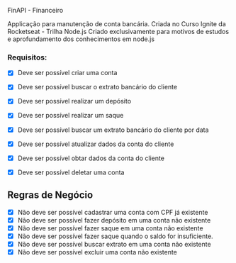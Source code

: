 FinAPI - Financeiro

Applicação para manutenção de conta bancária.
Criada no Curso Ignite da Rocketseat - Trilha Node.js
Criado exclusivamente para motivos de estudos e aprofundamento dos conhecimentos em node.js

### Requisitos:

- [X] Deve ser possível criar uma conta
- [X] Deve ser possível buscar o extrato bancário do cliente
- [X] Deve ser possível realizar um depósito
- [X] Deve ser possível realizar um saque
- [X] Deve ser possível buscar um extrato bancário do cliente por data
- [X] Deve ser possível atualizar dados da conta do cliente
- [X] Deve ser possível obtar dados da conta do cliente
- [X] Deve ser possível deletar uma conta


## Regras de Negócio

- [X] Não deve ser possível cadastrar uma conta com CPF já existente
- [X] Não deve ser possível fazer depósito em uma conta não existente
- [X] Não deve ser possível fazer saque em uma conta não existente
- [X] Não deve ser possível fazer saque quando o saldo for insuficiente.
- [X] Não deve ser possível buscar extrato em uma conta não existente
- [X] Não deve ser possível excluir uma conta não existente
